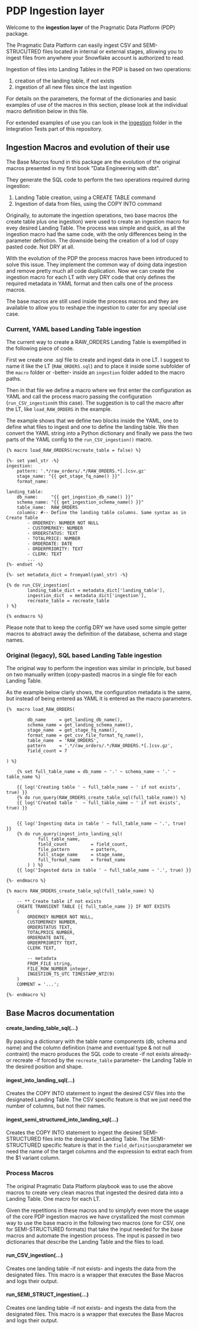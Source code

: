 # PDP Ingestion layer 
Welcome to the **ingestion layer** of the Pragmatic Data Platform (PDP) package.

The Pragmatic Data Platform can easily ingest CSV and SEMI-STRUCUTRED files located in internal or external stages, 
allowing you to ingest files from anywhere your Snowflake account is authorized to read.

Ingestion of files into Landing Tables in the PDP is based on two operations:
1. creation of the landing table, if not exists
2. ingestion of all new files since the last ingestion

For details on the parameters, the format of the dictionaries and basic examples of use
of the macros in this section, please look at the individual macro definition below in this file.

For extended examples of use you can look in the [ingestion](integration_tests/models/ingestion) folder 
in the Integration Tests part of this repository.

## Ingestion Macros and evolution of their use
The Base Macros found in this package are the evolution of the 
original macros presented in my first book "Data Engineering with dbt".

They generate the SQL code to perform the two operations required during ingestion: 
1. Landing Table creation, using a CREATE TABLE command
2. Ingestion of data from files, using the COPY INTO command

Originally, to automate the ingestion operations, two base macros (the create table 
plus one ingestion) were used to create an ingestion macro for evey desired Landing Table.
The process was simple and quick, as all the ingestion macro had the same code, 
with the only differences being in the parameter definition. 
The downside being the creation of a lod of copy pasted code. Not DRY at all.

With the evolution of the PDP the process macros have been introduced to solve this issue.
They implement the common way of doing data ingestion and remove pretty much all code duplication.
Now we can create the ingestion macro for each LT with very DRY code that only defines 
the required metadata in YAML format and then calls one of the process macros.

The base macros are still used inside the process macros and they are available 
to allow you to reshape the ingestion to cater for any special use case.


### Current, YAML based Landing Table ingestion
The current way to create a RAW_ORDERS Landing Table is exemplified in the following piece of code.  

First we create one .sql file to create and ingest data in one LT.
I suggest to name it like the LT (`RAW_ORDERS.sql`) and to place it inside some subfolder 
of the `macro` folder or -better- inside an `ingestion` folder added to the macro paths.

Then in that file we define a macro where we first enter the configuration as YAML 
and call the process macro passing the configuration (`run_CSV_ingestion`in this case).
The suggestion is to call the macro after the LT, like `load_RAW_ORDERS` in the example.

The example shows that we define two blocks inside the YAML, one to define what files to ingest
and one to define the landing table.
We then convert the YAML string into a Python dictionary and finally 
we pass the two parts of the YAML config to the `run_CSV_ingestion()` macro.

```
{% macro load_RAW_ORDERS(recreate_table = false) %}

{%- set yaml_str -%}
ingestion:
    pattern: '.*/raw_orders/.*/RAW_ORDERS.*[.]csv.gz'
    stage_name: "{{ get_stage_fq_name() }}"
    format_name:

landing_table:
    db_name:     "{{ get_ingestion_db_name() }}"
    schema_name: "{{ get_ingestion_schema_name() }}"
    table_name:  RAW_ORDERS
    columns: #-- Define the landing table columns. Same syntax as in Create Table
        - ORDERKEY: NUMBER NOT NULL
        - CUSTOMERKEY: NUMBER
        - ORDERSTATUS: TEXT
        - TOTALPRICE: NUMBER
        - ORDERDATE: DATE
        - ORDERPRIORITY: TEXT
        - CLERK: TEXT
        ...
{%- endset -%}

{%- set metadata_dict = fromyaml(yaml_str) -%}

{% do run_CSV_ingestion(
        landing_table_dict = metadata_dict['landing_table'],
        ingestion_dict  = metadata_dict['ingestion'],
        recreate_table = recreate_table
) %}

{% endmacro %}
```

Please note that to keep the config DRY we have used some simple getter macros 
to abstract away the definition of the database, schema and stage names.

### Original (legacy), SQL based Landing Table ingestion
The original way to perform the ingestion was similar in principle, 
but based on two manually written (copy-pasted) macros in a single file for each Landing Table.

As the example below clarly shows, the configuration metadata is the same, 
but instead of being entered as YAML it is entered as the macro parameters.

```
{%  macro load_RAW_ORDERS(

        db_name     = get_landing_db_name(),
        schema_name = get_landing_schema_name(),
        stage_name  = get_stage_fq_name(),
        format_name = get_csv_file_format_fq_name(),
        table_name  = 'RAW_ORDERS',
        pattern     = '.*/raw_orders/.*/RAW_ORDERS.*[.]csv.gz',
        field_count = 7

) %}

    {% set full_table_name = db_name ~ '.' ~ schema_name ~ '.' ~ table_name %}

    {{ log('Creating table ' ~ full_table_name ~ ' if not exists', true) }}
    {% do run_query(RAW_ORDERS_create_table_sql(full_table_name)) %}
    {{ log('Created table '  ~ full_table_name ~ ' if not exists', true) }}


    {{ log('Ingesting data in table ' ~ full_table_name ~ '.', true) }}
    {% do run_query(ingest_into_landing_sql(
            full_table_name, 
            field_count         = field_count, 
            file_pattern        = pattern,
            full_stage_name     = stage_name, 
            full_format_name    = format_name 
        ) ) %}
    {{ log('Ingested data in table ' ~ full_table_name ~ '.', true) }}

{%- endmacro %}

{% macro RAW_ORDERS_create_table_sql(full_table_name) %}

    -- ** Create table if not exists
    CREATE TRANSIENT TABLE {{ full_table_name }} IF NOT EXISTS
    (
        ORDERKEY NUMBER NOT NULL,
        CUSTOMERKEY NUMBER,
        ORDERSTATUS TEXT,
        TOTALPRICE NUMBER,
        ORDERDATE DATE,
        ORDERPRIORITY TEXT,
        CLERK TEXT,

        -- metadata
        FROM_FILE string,
        FILE_ROW_NUMBER integer,
        INGESTION_TS_UTC TIMESTAMP_NTZ(9)
    )
    COMMENT = '...';

{%- endmacro %}
```


## Base Macros documentation
#### create_landing_table_sql(...)
By passing a dictionary with the table name components (db, schema and name)
and the column definition (name and eventual type & not null contraint)
the macro produces the SQL code to create -if not exists already-
or recreate -if forced by the `recreate_table` parameter-
the Landing Table in the desired position and shape.

#### ingest_into_landing_sql(...)
Creates the COPY INTO statement to ingest the desired CSV files into the designated Landing Table.
The CSV specific feature is that we just need the number of columns, but not their names.

#### ingest_semi_structured_into_landing_sql(...)
Creates the COPY INTO statement to ingest the desired SEMI-STRUCTURED files into the designated Landing Table.
The SEMI-STRUCTURED specific feature is that in the `field_definitions`parameter
we need the name of the target columns and the expression to extrat each from the $1 variant column.

### Process Macros
The original Pragmatic Data Platform playbook was to use the above macros to create very clean macros
that ingested the desired data into a Landing Table. One macro for each LT.

Given the repetitions in these macros and to simplyfy even more the usage of the core PDP ingestion macros
we have crystallized the most common way to use the base macro in the following two macros (one for CSV,
one for SEMI-STRUCTURED formats) that take the input needed for the base macros and automate the ingestion process.
The input is passed in two dictionaries that describe the Landing Table and the files to load.

#### run_CSV_ingestion(...)
Creates one landing table -if not exists- and ingests the data from the designated files.
This macro is a wrapper that executes the Base Macros and logs their output.

#### run_SEMI_STRUCT_ingestion(...)
Creates one landing table -if not exists- and ingests the data from the designated files.
This macro is a wrapper that executes the Base Macros and logs their output.
